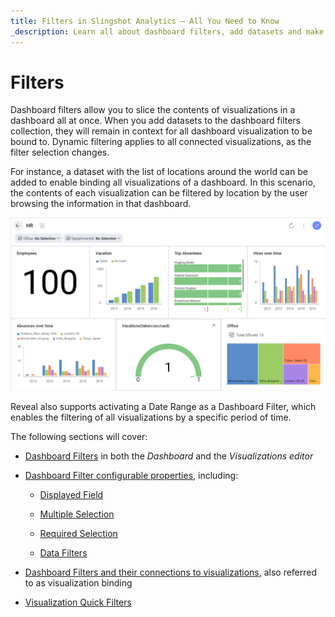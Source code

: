 ```yaml
---
title: Filters in Slingshot Analytics – All You Need to Know
_description: Learn all about dashboard filters, add datasets and make each visualization unique in Slingshot Analytics.
---
```


# Filters

Dashboard filters allow you to slice the contents of visualizations in a
dashboard all at once. When you add datasets to the dashboard filters
collection, they will remain in context for all dashboard visualization
to be bound to. Dynamic filtering applies to all connected
visualizations, as the filter selection changes.

For instance, a dataset with the list of locations around the world can
be added to enable binding all visualizations of a dashboard. In this
scenario, the contents of each visualization can be filtered by location
by the user browsing the information in that dashboard.

<img src="images/dashboard-filters-binding.png" alt="Dashboard filter by location added in the Dashboard editor" class="responsive-img"/>

Reveal also supports activating a Date Range as a Dashboard Filter,
which enables the filtering of all visualizations by a specific period
of time.

The following sections will cover:

  - [Dashboard Filters](dashboard-filters.md) in both the *Dashboard* and
    the *Visualizations editor*

  - [Dashboard Filter configurable properties](dashboard-filters-properties.md), including:

      - [Displayed Field](dashboard-filters-properties.html#displayed-field)

      - [Multiple Selection](dashboard-filters-properties.html#multiple-selection)

      - [Required Selection](dashboard-filters-properties.html#required-selection)

      - [Data Filters](dashboard-filters-properties.html#data-filters)

  - [Dashboard Filters and their connections to visualizations](connecting-dashboard-filters-visualization.md), also
    referred to as visualization binding

  - [Visualization Quick Filters](visualization-filters.md)
